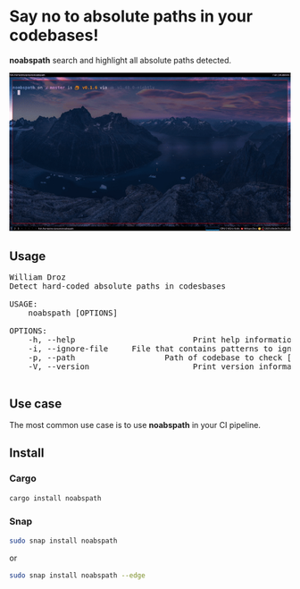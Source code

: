 # Say no to absolute paths in your codebases!

**noabspath** search and highlight all absolute paths detected.

<p align="center"><img src="https://raw.githubusercontent.com/wdroz/noabspath/master/img/demo.gif"/></p>

## Usage

<pre>
William Droz <william.droz.ch@gmail.com>
Detect hard-coded absolute paths in codesbases

USAGE:
    noabspath [OPTIONS]

OPTIONS:
    -h, --help                         Print help information
    -i, --ignore-file <IGNORE_FILE>    File that contains patterns to ignore [default: .gitignore]
    -p, --path <PATH>                  Path of codebase to check [default: .]
    -V, --version                      Print version information

</pre>

## Use case

The most common use case is to use **noabspath** in your CI pipeline.

## Install

### Cargo

```bash
cargo install noabspath
```

### Snap

```bash
sudo snap install noabspath
```

or

```bash
sudo snap install noabspath --edge
```
